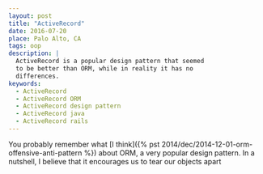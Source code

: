 ```yaml
---
layout: post
title: "ActiveRecord"
date: 2016-07-20
place: Palo Alto, CA
tags: oop
description: |
  ActiveRecord is a popular design pattern that seemed
  to be better than ORM, while in reality it has no
  differences.
keywords:
  - ActiveRecord
  - ActiveRecord ORM
  - ActiveRecord design pattern
  - ActiveRecord java
  - ActiveRecord rails
---
```


You probably remember what [I think]({% pst 2014/dec/2014-12-01-orm-offensive-anti-pattern %})
about ORM, a very popular design pattern. In a nutshell, I believe that
it encourages us to tear our objects apart

<!--more-->

